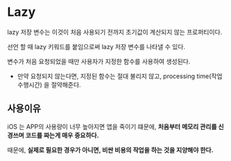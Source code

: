 # Lazy
lazy 저장 변수는 이것이 처음 사용되기 전까지 초기값이 계산되지 않는 프로퍼티이다.

선언 할 때 lazy 키워드를 붙임으로써 lazy 저장 변수를 나타낼 수 있다.

변수가 처음 요청되었을 때만 사용자가 지정한 함수를 사용하여 생성된다.
- 만약 요청되지 않는다면, 지정된 함수는 절대 불리지 않고, processing time(작업 수행시간) 을 절약해준다.

## 사용이유
iOS 는 APP의 사용량이 너무 높아지면 앱을 죽이기 떄문에, <b>처음부터 메모리 관리를 신경쓰며 코드를 짜는게 매우 중요하다.</b>

때문에, <b>실제로 필요한 경우가 아니면, 비싼 비용의 작업을 하는 것을 지양해야 한다.</b>